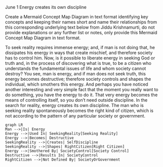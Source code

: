June 1
Energy creates its own discipline

Create a Mermaid Concept Map Diagram in text format identifying key concepts and keeping their names short  and name their relationships from this corresponding underlying text below from Jiddu Krishnamurti,  do not provide explanations or any further list or notes, only provide this Mermaid Concept Map Diagram in text format.

To seek reality requires immense energy; and, if man is not doing that, he dissipates his energy in ways that create mischief, and therefore society has to control him. Now, is it possible to liberate energy in seeking God or truth and, in the process of discovering what is true, to be a citizen who understands the fundamental issues of life and whom society cannot destroy?
You see, man is energy, and if man does not seek truth, this energy becomes destructive; therefore society controls and shapes the individual, which smothers this energy. And perhaps you have noticed another interesting and very simple fact that the moment you really want to do something, you have the energy to do it. That very energy becomes the means of controlling itself, so you don’t need outside discipline. In the search for reality, energy creates its own discipline. The man who is seeking reality spontaneously becomes the right kind of citizen, which is not according to the pattern of any particular society or government.

```mermaid
graph LR
Man -->|Is| Energy
Energy -->|Used In| SeekingReality[Seeking Reality]
Energy -->|Becomes| Destructive
SeekingReality -->|Creates| SelfDiscipline
SeekingReality -->|Shapes| RightCitizen[Right Citizen]
Energy -->|Smothered By| SocietyControl[Society Control]
Destructive -->|Results In| SocietyControl
RightCitizen -->|Not Defined By| SocietyOrGovernment
```